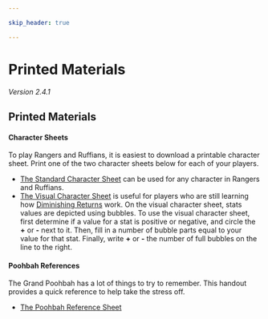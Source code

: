 ```yaml
---

skip_header: true

---
```

  
# Printed Materials
_Version 2.4.1_  

  
## Printed Materials

  
#### Character Sheets
To play Rangers and Ruffians, it is easiest to download a printable character sheet. Print one of the two character sheets below for each of your players.
* [The Standard Character Sheet](/site/printed_materials/standard_character_sheet.pdf) can be used for any character in Rangers and Ruffians.
* [The Visual Character Sheet](/site/printed_materials/visual_character_sheet.pdf) is useful for players who are still learning how [Diminishing Returns](/site/pages/GENERATED/Rulebook.html#diminishing-returns) work. On the visual character sheet, stats values are depicted using bubbles. To use the visual character sheet, first determine if a value for a stat is positive or negative, and circle the __+__ or __-__ next to it. Then, fill in a number of bubble parts equal to your value for that stat. Finally, write __+__ or __-__ the number of full bubbles on the line to the right.
  
  
  
  

  
#### Poohbah References
The Grand Poohbah has a lot of things to try to remember. This handout provides a quick reference to help take the stress off.
* [The Poohbah Reference Sheet](Poohbah_Printables.md)

